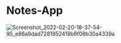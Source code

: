 # Notes-App
![Screenshot_2022-02-20-18-37-54-95_e86a9dad7281952419b6f08b30a4339a](https://user-images.githubusercontent.com/98424862/154848405-4183654a-523e-4803-8446-4b8443786d29.jpg)
